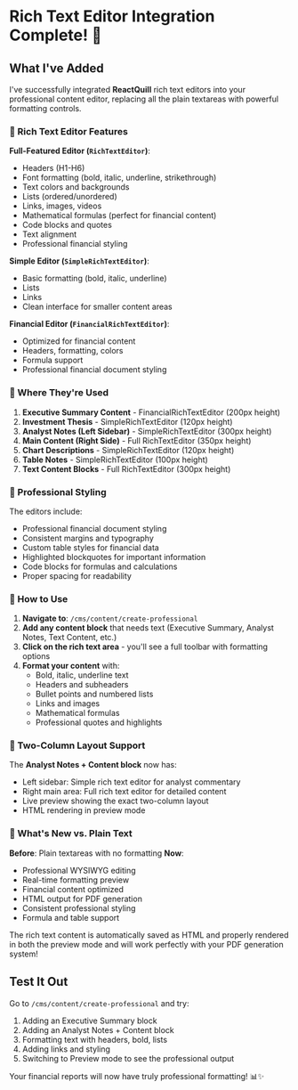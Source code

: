# Rich Text Editor Integration Complete! 🎉

## What I've Added

I've successfully integrated **ReactQuill** rich text editors into your professional content editor, replacing all the plain textareas with powerful formatting controls.

### 🔧 Rich Text Editor Features

**Full-Featured Editor (`RichTextEditor`)**:

- Headers (H1-H6)
- Font formatting (bold, italic, underline, strikethrough)
- Text colors and backgrounds
- Lists (ordered/unordered)
- Links, images, videos
- Mathematical formulas (perfect for financial content)
- Code blocks and quotes
- Text alignment
- Professional financial styling

**Simple Editor (`SimpleRichTextEditor`)**:

- Basic formatting (bold, italic, underline)
- Lists
- Links
- Clean interface for smaller content areas

**Financial Editor (`FinancialRichTextEditor`)**:

- Optimized for financial content
- Headers, formatting, colors
- Formula support
- Professional financial document styling

### 📍 Where They're Used

1. **Executive Summary Content** - FinancialRichTextEditor (200px height)
2. **Investment Thesis** - SimpleRichTextEditor (120px height)
3. **Analyst Notes (Left Sidebar)** - SimpleRichTextEditor (300px height)
4. **Main Content (Right Side)** - Full RichTextEditor (350px height)
5. **Chart Descriptions** - SimpleRichTextEditor (120px height)
6. **Table Notes** - SimpleRichTextEditor (100px height)
7. **Text Content Blocks** - Full RichTextEditor (300px height)

### 🎨 Professional Styling

The editors include:

- Professional financial document styling
- Consistent margins and typography
- Custom table styles for financial data
- Highlighted blockquotes for important information
- Code blocks for formulas and calculations
- Proper spacing for readability

### 📱 How to Use

1. **Navigate to**: `/cms/content/create-professional`
2. **Add any content block** that needs text (Executive Summary, Analyst Notes, Text Content, etc.)
3. **Click on the rich text area** - you'll see a full toolbar with formatting options
4. **Format your content** with:
   - Bold, italic, underline text
   - Headers and subheaders
   - Bullet points and numbered lists
   - Links and images
   - Mathematical formulas
   - Professional quotes and highlights

### 🔄 Two-Column Layout Support

The **Analyst Notes + Content block** now has:

- Left sidebar: Simple rich text editor for analyst commentary
- Right main area: Full rich text editor for detailed content
- Live preview showing the exact two-column layout
- HTML rendering in preview mode

### 🚀 What's New vs. Plain Text

**Before**: Plain textareas with no formatting
**Now**:

- Professional WYSIWYG editing
- Real-time formatting preview
- Financial content optimized
- HTML output for PDF generation
- Consistent professional styling
- Formula and table support

The rich text content is automatically saved as HTML and properly rendered in both the preview mode and will work perfectly with your PDF generation system!

## Test It Out

Go to `/cms/content/create-professional` and try:

1. Adding an Executive Summary block
2. Adding an Analyst Notes + Content block
3. Formatting text with headers, bold, lists
4. Adding links and styling
5. Switching to Preview mode to see the professional output

Your financial reports will now have truly professional formatting! 📊✨
